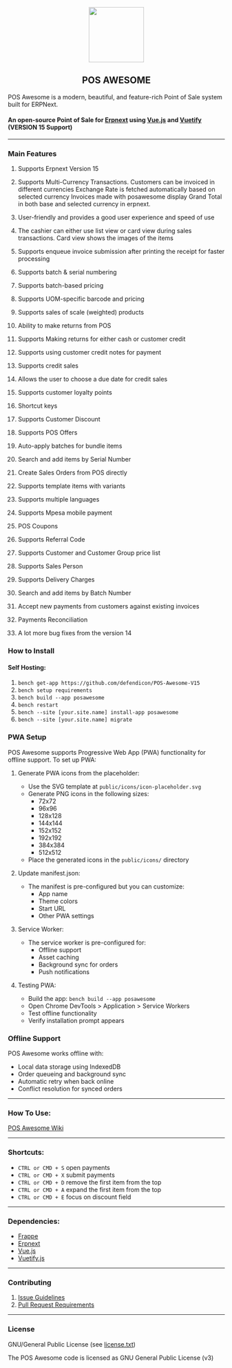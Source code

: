 <div align="center">
    <img src="https://frappecloud.com/files/pos.png" height="128">
    <h2>POS AWESOME</h2>
</div>

POS Awesome is a modern, beautiful, and feature-rich Point of Sale system built for ERPNext.

#### An open-source Point of Sale for [Erpnext](https://github.com/frappe/erpnext) using [Vue.js](https://github.com/vuejs/vue) and [Vuetify](https://github.com/vuetifyjs/vuetify) (VERSION 15 Support)

---

### Main Features

1. Supports Erpnext Version 15
2. Supports Multi-Currency Transactions.
    Customers can be invoiced in different currencies
    Exchange Rate is fetched automatically based on selected currency
    Invoices made with posawesome display Grand Total in both base and selected currency in erpnext.
    
3. User-friendly and provides a good user experience and speed of use
4. The cashier can either use list view or card view during sales transactions. Card view shows the images of the items
5. Supports enqueue invoice submission after printing the receipt for faster processing
6. Supports batch & serial numbering
7. Supports batch-based pricing
8. Supports UOM-specific barcode and pricing
9. Supports sales of scale (weighted) products
10. Ability to make returns from POS
11. Supports Making returns for either cash or customer credit
12. Supports using customer credit notes for payment
13. Supports credit sales
14. Allows the user to choose a due date for credit sales
15. Supports customer loyalty points
16. Shortcut keys
17. Supports Customer Discount
18. Supports POS Offers
19. Auto-apply batches for bundle items
20. Search and add items by Serial Number
21. Create Sales Orders from POS directly
22. Supports template items with variants
23. Supports multiple languages
24. Supports Mpesa mobile payment
25. POS Coupons
26. Supports Referral Code
27. Supports Customer and Customer Group price list
28. Supports Sales Person
29. Supports Delivery Charges
30. Search and add items by Batch Number
31. Accept new payments from customers against existing invoices
32. Payments Reconciliation
33. A lot more bug fixes from the version 14

### How to Install

#### Self Hosting:

1. `bench get-app https://github.com/defendicon/POS-Awesome-V15`
2. `bench setup requirements`
3. `bench build --app posawesome`
4. `bench restart`
5. `bench --site [your.site.name] install-app posawesome`
6. `bench --site [your.site.name] migrate`

### PWA Setup

POS Awesome supports Progressive Web App (PWA) functionality for offline support. To set up PWA:

1. Generate PWA icons from the placeholder:
   - Use the SVG template at `public/icons/icon-placeholder.svg`
   - Generate PNG icons in the following sizes:
     - 72x72
     - 96x96
     - 128x128
     - 144x144
     - 152x152
     - 192x192
     - 384x384
     - 512x512
   - Place the generated icons in the `public/icons/` directory

2. Update manifest.json:
   - The manifest is pre-configured but you can customize:
     - App name
     - Theme colors
     - Start URL
     - Other PWA settings

3. Service Worker:
   - The service worker is pre-configured for:
     - Offline support
     - Asset caching
     - Background sync for orders
     - Push notifications

4. Testing PWA:
   - Build the app: `bench build --app posawesome`
   - Open Chrome DevTools > Application > Service Workers
   - Test offline functionality
   - Verify installation prompt appears

### Offline Support

POS Awesome works offline with:
- Local data storage using IndexedDB
- Order queueing and background sync
- Automatic retry when back online
- Conflict resolution for synced orders

---

### How To Use:

[POS Awesome Wiki](https://github.com/yrestom/POS-Awesome/wiki)

---

### Shortcuts:

- `CTRL or CMD + S` open payments
- `CTRL or CMD + X` submit payments
- `CTRL or CMD + D` remove the first item from the top
- `CTRL or CMD + A` expand the first item from the top
- `CTRL or CMD + E` focus on discount field

---

### Dependencies:

- [Frappe](https://github.com/frappe/frappe)
- [Erpnext](https://github.com/frappe/erpnext)
- [Vue.js](https://github.com/vuejs/vue)
- [Vuetify.js](https://github.com/vuetifyjs/vuetify)

---

### Contributing

1. [Issue Guidelines](https://github.com/frappe/erpnext/wiki/Issue-Guidelines)
2. [Pull Request Requirements](https://github.com/frappe/erpnext/wiki/Contribution-Guidelines)

---

### License

GNU/General Public License (see [license.txt](https://github.com/yrestom/POS-Awesome/blob/master/license.txt))

The POS Awesome code is licensed as GNU General Public License (v3)
